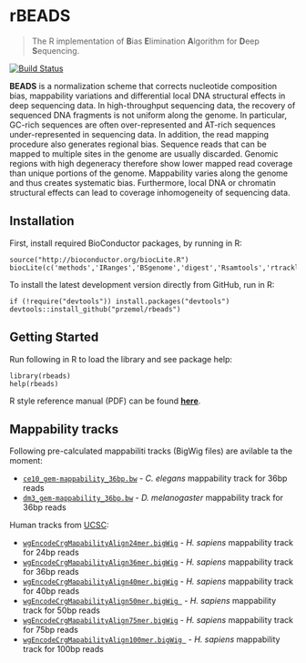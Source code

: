 rBEADS
======

> The R implementation of <strong>B</strong>ias <strong>E</strong>limination <strong>A</strong>lgorithm for <strong>D</strong>eep <strong>S</strong>equencing.

[![Build Status](https://travis-ci.org/Przemol/rbeads.svg?branch=master)](https://travis-ci.org/Przemol/rbeads)

**BEADS** is a normalization scheme that corrects nucleotide composition bias, mappability variations and differential local DNA structural effects in deep sequencing data. In high-throughput sequencing data, the recovery of sequenced DNA fragments is not uniform along the genome. In particular, GC-rich sequences are often over-represented and AT-rich sequences under-represented in sequencing data. In addition, the read mapping procedure also generates regional bias. Sequence reads that can be mapped to multiple sites in the genome are usually discarded. Genomic regions with high degeneracy therefore show lower mapped read coverage than unique portions of the genome. Mappability varies along the genome and thus creates systematic bias. Furthermore, local DNA or chromatin structural effects can lead to coverage inhomogeneity of sequencing data.

## Installation

First, install required BioConductor packages, by running in R:
```{r}
source("http://bioconductor.org/biocLite.R")
biocLite(c('methods','IRanges','BSgenome','digest','Rsamtools','rtracklayer','GenomicRanges','Biostrings'))
```

To install the latest development version directly from GitHub, run in R:
```{r}
if (!require("devtools")) install.packages("devtools")
devtools::install_github("przemol/rbeads")
```

## Getting Started

Run following in R to load the library and see package help:
```{r}
library(rbeads)
help(rbeads)
```
R style reference manual (PDF) can be found [**here**](https://github.com/Przemol/rbeads/releases/download/v0.3.1-alpha/rbeads.pdf).

## Mappability tracks

Following pre-calculated mappabiliti tracks (BigWig files) are avilable ta the moment:
* [```ce10_gem-mappability_36bp.bw```](https://github.com/Przemol/rbeads/releases/download/v0.3.1-alpha/ce10_gem-mappability_36bp.bw) - *C. elegans* mappability track for 36bp reads
* [```dm3_gem-mappability_36bp.bw```](https://github.com/Przemol/rbeads/releases/download/v0.3.1-alpha/dm3_gem-mappability_36bp.bw) - *D. melanogaster* mappability track for 36bp reads

Human tracks from [UCSC](http://hgdownload.cse.ucsc.edu/goldenPath/hg19/encodeDCC/wgEncodeMapability/):
* [```wgEncodeCrgMapabilityAlign24mer.bigWig```](http://hgdownload.cse.ucsc.edu/goldenPath/hg19/encodeDCC/wgEncodeMapability/wgEncodeCrgMapabilityAlign24mer.bigWig) - *H. sapiens* mappability track for 24bp reads
* [```wgEncodeCrgMapabilityAlign36mer.bigWig```](http://hgdownload.cse.ucsc.edu/goldenPath/hg19/encodeDCC/wgEncodeMapability/wgEncodeCrgMapabilityAlign36mer.bigWig) - *H. sapiens* mappability track for 36bp reads
* [```wgEncodeCrgMapabilityAlign40mer.bigWig```](http://hgdownload.cse.ucsc.edu/goldenPath/hg19/encodeDCC/wgEncodeMapability/wgEncodeCrgMapabilityAlign40mer.bigWig) - *H. sapiens* mappability track for 40bp reads
* [```wgEncodeCrgMapabilityAlign50mer.bigWig ```](http://hgdownload.cse.ucsc.edu/goldenPath/hg19/encodeDCC/wgEncodeMapability/wgEncodeCrgMapabilityAlign50mer.bigWig) - *H. sapiens* mappability track for 50bp reads
* [```wgEncodeCrgMapabilityAlign75mer.bigWig```](http://hgdownload.cse.ucsc.edu/goldenPath/hg19/encodeDCC/wgEncodeMapability/wgEncodeCrgMapabilityAlign75mer.bigWig) - *H. sapiens* mappability track for 75bp reads
* [```wgEncodeCrgMapabilityAlign100mer.bigWig ```](http://hgdownload.cse.ucsc.edu/goldenPath/hg19/encodeDCC/wgEncodeMapability/wgEncodeCrgMapabilityAlign100mer.bigWig) - *H. sapiens* mappability track for 100bp reads
